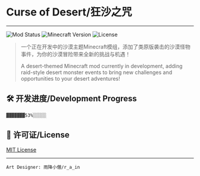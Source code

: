 # Curse of Desert/狂沙之咒

*****

![Mod Status](https://img.shields.io/badge/Status-Developing-yellow) 
![Minecraft Version](https://img.shields.io/badge/Minecraft-1.20.1-blueviolet)
![License](https://img.shields.io/badge/License-MIT-blue)

> 一个正在开发中的沙漠主题Minecraft模组，添加了类原版袭击的沙漠怪物事件，为你的沙漠冒险带来全新的挑战与机遇！
>
> A desert-themed Minecraft mod currently in development, adding raid-style desert monster events to bring new challenges and opportunities to your desert adventures!

## 🛠️ 开发进度/Development Progress
`▓▓▓▓▓▓▓53%░░░░░`

## 📜 许可证/License
[MIT License](LICENSE)

*****

`Art Designer: 雨降小僧/r_a_in`


